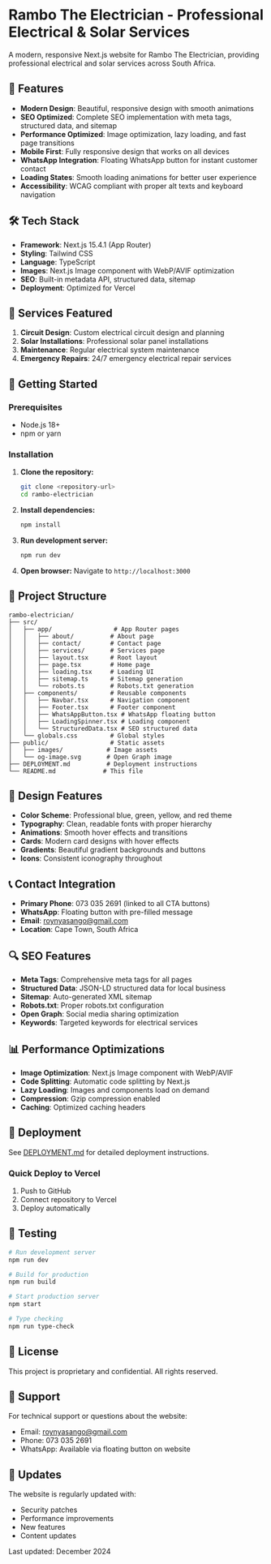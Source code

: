 # Rambo The Electrician - Professional Electrical & Solar Services

A modern, responsive Next.js website for Rambo The Electrician, providing professional electrical and solar services across South Africa.

## 🚀 Features

- **Modern Design**: Beautiful, responsive design with smooth animations
- **SEO Optimized**: Complete SEO implementation with meta tags, structured data, and sitemap
- **Performance Optimized**: Image optimization, lazy loading, and fast page transitions
- **Mobile First**: Fully responsive design that works on all devices
- **WhatsApp Integration**: Floating WhatsApp button for instant customer contact
- **Loading States**: Smooth loading animations for better user experience
- **Accessibility**: WCAG compliant with proper alt texts and keyboard navigation

## 🛠️ Tech Stack

- **Framework**: Next.js 15.4.1 (App Router)
- **Styling**: Tailwind CSS
- **Language**: TypeScript
- **Images**: Next.js Image component with WebP/AVIF optimization
- **SEO**: Built-in metadata API, structured data, sitemap
- **Deployment**: Optimized for Vercel

## 📱 Services Featured

1. **Circuit Design**: Custom electrical circuit design and planning
2. **Solar Installations**: Professional solar panel installations
3. **Maintenance**: Regular electrical system maintenance
4. **Emergency Repairs**: 24/7 emergency electrical repair services

## 🚀 Getting Started

### Prerequisites

- Node.js 18+
- npm or yarn

### Installation

1. **Clone the repository:**
   ```bash
   git clone <repository-url>
   cd rambo-electrician
   ```

2. **Install dependencies:**
   ```bash
   npm install
   ```

3. **Run development server:**
   ```bash
   npm run dev
   ```

4. **Open browser:**
   Navigate to `http://localhost:3000`

## 📁 Project Structure

```
rambo-electrician/
├── src/
│   ├── app/                 # App Router pages
│   │   ├── about/          # About page
│   │   ├── contact/        # Contact page
│   │   ├── services/       # Services page
│   │   ├── layout.tsx      # Root layout
│   │   ├── page.tsx        # Home page
│   │   ├── loading.tsx     # Loading UI
│   │   ├── sitemap.ts      # Sitemap generation
│   │   └── robots.ts       # Robots.txt generation
│   ├── components/         # Reusable components
│   │   ├── Navbar.tsx      # Navigation component
│   │   ├── Footer.tsx      # Footer component
│   │   ├── WhatsAppButton.tsx # WhatsApp floating button
│   │   ├── LoadingSpinner.tsx # Loading component
│   │   └── StructuredData.tsx # SEO structured data
│   └── globals.css         # Global styles
├── public/                 # Static assets
│   ├── images/            # Image assets
│   └── og-image.svg       # Open Graph image
├── DEPLOYMENT.md          # Deployment instructions
└── README.md             # This file
```

## 🎨 Design Features

- **Color Scheme**: Professional blue, green, yellow, and red theme
- **Typography**: Clean, readable fonts with proper hierarchy
- **Animations**: Smooth hover effects and transitions
- **Cards**: Modern card designs with hover effects
- **Gradients**: Beautiful gradient backgrounds and buttons
- **Icons**: Consistent iconography throughout

## 📞 Contact Integration

- **Primary Phone**: 073 035 2691 (linked to all CTA buttons)
- **WhatsApp**: Floating button with pre-filled message
- **Email**: roynyasango@gmail.com
- **Location**: Cape Town, South Africa

## 🔍 SEO Features

- **Meta Tags**: Comprehensive meta tags for all pages
- **Structured Data**: JSON-LD structured data for local business
- **Sitemap**: Auto-generated XML sitemap
- **Robots.txt**: Proper robots.txt configuration
- **Open Graph**: Social media sharing optimization
- **Keywords**: Targeted keywords for electrical services

## 📊 Performance Optimizations

- **Image Optimization**: Next.js Image component with WebP/AVIF
- **Code Splitting**: Automatic code splitting by Next.js
- **Lazy Loading**: Images and components load on demand
- **Compression**: Gzip compression enabled
- **Caching**: Optimized caching headers

## 🚀 Deployment

See [DEPLOYMENT.md](./DEPLOYMENT.md) for detailed deployment instructions.

### Quick Deploy to Vercel

1. Push to GitHub
2. Connect repository to Vercel
3. Deploy automatically

## 🧪 Testing

```bash
# Run development server
npm run dev

# Build for production
npm run build

# Start production server
npm start

# Type checking
npm run type-check
```

## 📝 License

This project is proprietary and confidential. All rights reserved.

## 🤝 Support

For technical support or questions about the website:
- Email: roynyasango@gmail.com
- Phone: 073 035 2691
- WhatsApp: Available via floating button on website

## 🔄 Updates

The website is regularly updated with:
- Security patches
- Performance improvements
- New features
- Content updates

Last updated: December 2024
